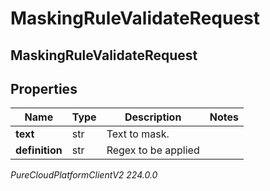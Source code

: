 # MaskingRuleValidateRequest

## MaskingRuleValidateRequest

## Properties

|Name | Type | Description | Notes|
|------------ | ------------- | ------------- | -------------|
| **text** | str | Text to mask. | |
| **definition** | str | Regex to be applied | |



_PureCloudPlatformClientV2 224.0.0_
